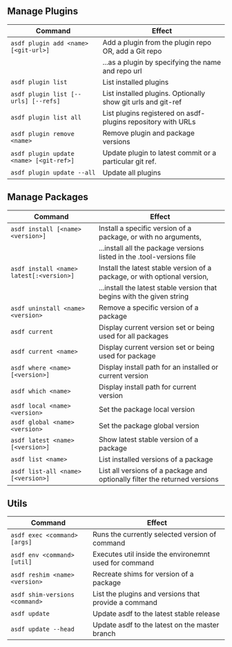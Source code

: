 ## Manage Plugins

| Command                                  | Effect                                                       |
| -----------------------------------------| ------------------------------------------------------------ |
| `asdf plugin add <name> [<git-url>]`     | Add a plugin from the plugin repo OR, add a Git repo         |
|                                          | ...as a plugin by specifying the name and repo url           |
| `asdf plugin list`                       | List installed plugins                                       |
| `asdf plugin list [--urls] [--refs]`     | List installed plugins. Optionally show git urls and git-ref |
| `asdf plugin list all`                   | List plugins registered on asdf-plugins repository with URLs |
| `asdf plugin remove <name>`              | Remove plugin and package versions                           |
| `asdf plugin update <name> [<git-ref>]`  | Update plugin to latest commit or a particular git ref.      |
| `asdf plugin update --all`               | Update all plugins                                           |

## Manage Packages

| Command                                  | Effect                                                                     |
| ---------------------------------------- | -------------------------------------------------------------------------- |
| `asdf install [<name> <version>]`        | Install a specific version of a package, or with no arguments,             |
|                                          | ...install all the package versions listed in the .tool-versions file      |
| `asdf install <name> latest[:<version>]` | Install the latest stable version of a package, or with optional version,  |
|                                          | ...install the latest stable version that begins with the given string     |
| `asdf uninstall <name> <version>`        | Remove a specific version of a package                                     |
| `asdf current`                           | Display current version set or being used for all packages                 |
| `asdf current <name>`                    | Display current version set or being used for package                      |
| `asdf where <name> [<version>]`          | Display install path for an installed or current version                   |
| `asdf which <name>`                      | Display install path for current version                                   |
| `asdf local <name> <version>`            | Set the package local version                                              |
| `asdf global <name> <version>`           | Set the package global version                                             |
| `asdf latest <name> [<version>]`         | Show latest stable version of a package                                    |
| `asdf list <name>`                       | List installed versions of a package                                       |
| `asdf list-all <name> [<version>]`       | List all versions of a package and optionally filter the returned versions |

## Utils

| Command                        | Effect                                                |
| ------------------------------ | ----------------------------------------------------- |
| `asdf exec <command> [args]`   | Runs the currently selected version of command        |
| `asdf env <command> [util]`    | Executes util inside the environemnt used for command |
| `asdf reshim <name> <version>` | Recreate shims for version of a package               |
| `asdf shim-versions <command>` | List the plugins and versions that provide a command  |
| `asdf update`                  | Update asdf to the latest stable release              |
| `asdf update --head`           | Update asdf to the latest on the master branch        |
